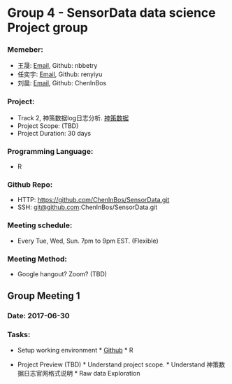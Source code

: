 # Group 4 - SensorData data science Project group
### Memeber:
* 王晟: [Email](ws87628@gmail.com), Github: nbbetry
* 任奕宇: [Email](renyiyuap@gmail.com), Github: renyiyu
* 刘晨: [Email](chenliuma@gmail.com), Github: ChenInBos
### Project: 
* Track 2, 神策数据log日志分析. [神策数据](https://www.sensorsdata.cn/)
* Project Scope: (TBD)
* Project Duration: 30 days
### Programming Language: 
* R
### Github Repo: 
* HTTP: https://github.com/ChenInBos/SensorData.git
* SSH: git@github.com:ChenInBos/SensorData.git
### Meeting schedule: 
* Every Tue, Wed, Sun. 7pm to 9pm EST. (Flexible)
### Meeting Method: 
* Google hangout? Zoom? (TBD)

## Group Meeting 1
### Date: 2017-06-30 

### Tasks: 
* Setup working environment
      * [Github](https://github.com/ChenInBos/SensorData)
      * R
      
* Project Preview (TBD)
      * Understand project scope.
      * Understand 神策数据日志官网格式说明
      * Raw data Exploration

